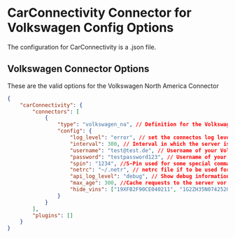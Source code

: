 

# CarConnectivity Connector for Volkswagen Config Options
The configuration for CarConnectivity is a .json file.
## Volkswagen Connector Options
These are the valid options for the Volkswagen North America Connector
```json
{
    "carConnectivity": {
        "connectors": [
            {
                "type": "volkswagen_na", // Definition for the Volkswagen Connector
                "config": {
                    "log_level": "error", // set the connectos log level
                    "interval": 300, // Interval in which the server is checked in seconds
                    "username": "test@test.de", // Username of your Volkswagen Account
                    "password": "testpassword123", // Username of your Volkswagen Account
                    "spin": "1234", //S-Pin used for some special commands like locking/unlocking
                    "netrc": "~/.netr", // netrc file if to be used for passwords
                    "api_log_level": "debug", // Show debug information regarding the API
                    "max_age": 300, //Cache requests to the server vor MAX_AGE seconds
                    "hide_vins": ["19XFB2F90CE040211", "1G2ZH35N074252067"] // Don't fetch these vins
                }
            }
        ],
        "plugins": []
    }
}
```
